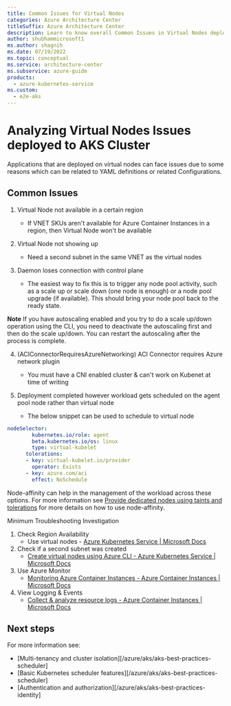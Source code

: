 ```yaml
---
title: Common Issues for Virtual Nodes
categories: Azure Architecture Center 
titleSuffix: Azure Architecture Center
description: Learn to know overall Common Issues in Virtual Nodes deployed for AKS, as part of a triage step for AKS clusters.
author: shubhammicrosoft1
ms.author: shagnih
ms.date: 07/19/2022
ms.topic: conceptual
ms.service: architecture-center
ms.subservice: azure-guide
products:
  - azure-kubernetes-service
ms.custom:
  - e2e-aks
---
```

# Analyzing Virtual Nodes Issues deployed to AKS Cluster

Applications that are deployed on virtual nodes  can face issues due to some reasons which can be related to YAML definitions or related Configurations. 

## Common Issues
1. Virtual Node not available in a certain region
   * If VNET SKUs aren't available for Azure Container Instances in a region, then Virtual Node won't be available
2. Virtual Node  not showing up
   * Need a second subnet in the same VNET as the virtual nodes

3. Daemon loses connection with control plane
   * The easiest way to fix this is to trigger any node pool activity, such as a scale up or scale down (one node is enough) or a node pool upgrade (if available). This should bring your node pool back to the ready state.

**Note** If you have autoscaling enabled and you try to do a scale up/down operation using the CLI, you need to deactivate the autoscaling first and then do the scale up/down. You can restart the autoscaling after the process is complete.

4. (ACIConnectorRequiresAzureNetworking) ACI Connector requires Azure network plugin

    * You must have a CNI enabled cluster & can't work on Kubenet at time of writing

5. Deployment completed however workload gets scheduled on the agent pool node rather than virtual node

    * The below snippet can be used to schedule to virtual node

```yaml
nodeSelector:
        kubernetes.io/role: agent
        beta.kubernetes.io/os: linux
        type: virtual-kubelet
      tolerations:
      - key: virtual-kubelet.io/provider
        operator: Exists
      - key: azure.com/aci
        effect: NoSchedule
```

Node-affinity can help in the management of the workload across these options. For more information see [Provide dedicated nodes using taints and tolerations](/azure/aks/operator-best-practices-advanced-scheduler#provide-dedicated-nodes-using-taints-and-tolerations) for more details on how to use node-affinity.

Minimum Troubleshooting Investigation
1. 	Check Region Availability
    * Use virtual nodes - [Azure Kubernetes Service | Microsoft Docs](/azure/aks/virtual-nodes.md)
2. Check if a second subnet was created
    *	[Create virtual nodes using Azure CLI - Azure Kubernetes Service | Microsoft Docs](/azure/aks/virtual-nodes-cli.md)
3. Use Azure Monitor
    * [Monitoring Azure Container Instances - Azure Container Instances | Microsoft Docs](/azure/container-instances/monitor-azure-container-instances.md)
4. View Logging & Events
    * [Collect & analyze resource logs - Azure Container Instances | Microsoft Docs](/azure/container-instances/container-instances-log-analytics.md)


## Next steps

For more information see:

* [Multi-tenancy and cluster isolation][/azure/aks/aks-best-practices-scheduler]
* [Basic Kubernetes scheduler features][/azure/aks/aks-best-practices-scheduler]
* [Authentication and authorization][/azure/aks/aks-best-practices-identity]

<!-- EXTERNAL LINKS -->
[k8s-taints-tolerations]: https://kubernetes.io/docs/concepts/configuration/taint-and-toleration/
[k8s-node-selector]: https://kubernetes.io/docs/concepts/configuration/assign-pod-node/
[k8s-affinity]: https://kubernetes.io/docs/concepts/configuration/assign-pod-node/#affinity-and-anti-affinity
[k8s-pod-affinity]: https://kubernetes.io/docs/concepts/configuration/assign-pod-node/#always-co-located-in-the-same-node

<!-- INTERNAL LINKS -->
[resource-limits]: developer-best-practices-resource-management.md#define-pod-resource-requests-and-limits
[aks-best-practices-cluster-isolation]: /azure/aks/operator-best-practices-cluster-isolation.md
[aks-best-practices-advanced-scheduler]: /azure/aks/operator-best-practices-advanced-scheduler.md
[aks-best-practices-identity]: /azure/aks/operator-best-practices-identity.md
